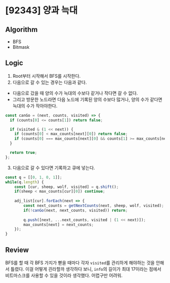 # [92343] 양과 늑대

## Algorithm

- BFS
- Bitmask

## Logic

1. Root부터 시작해서 BFS를 시작한다.
2. 다음으로 갈 수 있는 경우는 다음과 같다.
  - 다음으로 갔을 때 양의 수가 늑대의 수보다 같거나 작다면 갈 수 없다.
  - 그리고 방문한 노드라면 다음 노드에 기록된 양의 수보다 많거나, 양의 수가 같다면 늑대의 수가 작아야한다.

```js
const canGo = (next, counts, visited) => {
  if (counts[0] <= counts[1]) return false;

  if (visited & (1 << next)) {
    if (counts[0] < max_counts[next][0]) return false;
    if (counts[0] === max_counts[next][0] && counts[1] >= max_counts[next][1]) return false;
  }

  return true;
};
```

3. 다음으로 갈 수 있다면 기록하고 큐에 넣는다.

```js
const q = [[0, 1, 0, 1]];
while(q.length) {
    const [cur, sheep, wolf, visited] = q.shift();
    if(sheep < max_counts[cur][0]) continue;
    
    adj_list[cur].forEach(next => {
        const next_counts = getNextCounts(next, sheep, wolf, visited);
        if(!canGo(next, next_counts, visited)) return;
        
        q.push([next, ...next_counts, visited | (1 << next)]);
        max_counts[next] = next_counts;
    });
}
```

## Review
BFS를 할 때 각 BFS 가지가 뻗을 때마다 각자 `visited`를 관리하게 해야하는 것을 안해서 틀렸다.
이걸 어떻게 괸라할까 생각하다 보니, `info`의 길이가 최대 17이라는 점에서 비트마스크를 사용할 수 있을 것이라 생각했다.
어렵구만 어려워.
